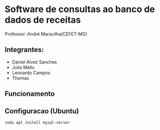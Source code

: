 # Software de consultas ao banco de dados de receitas

<p>Professor: André Maravilha(CEFET-MG)</p>

## Integrantes:

- Daniel Alvez Sanches
- Julia Mello
- Leonardo Campos
- Thomas

## Funcionamento

## Configuracao (Ubuntu)

`sudo apt install mysql-server`
